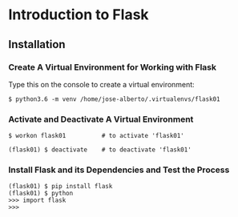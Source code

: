 # Introduction to Flask

## Installation

### Create A Virtual Environment for Working with Flask

Type this on the console to create a virtual environment:

```
$ python3.6 -m venv /home/jose-alberto/.virtualenvs/flask01
```

### Activate and Deactivate A Virtual Environment

```
$ workon flask01          # to activate 'flask01'

(flask01) $ deactivate    # to deactivate 'flask01'
```

### Install Flask and its Dependencies and Test the Process

```
(flask01) $ pip install flask
(flask01) $ python
>>> import flask
>>>
```

